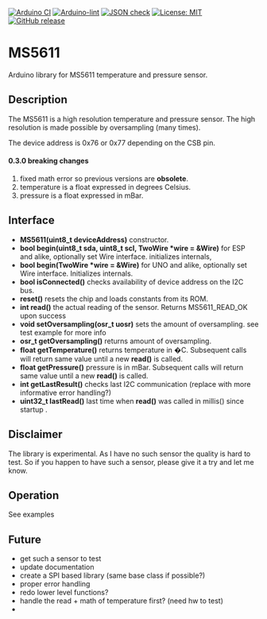 
[![Arduino CI](https://github.com/RobTillaart/MS5611/workflows/Arduino%20CI/badge.svg)](https://github.com/marketplace/actions/arduino_ci)
[![Arduino-lint](https://github.com/RobTillaart/MS5611/actions/workflows/arduino-lint.yml/badge.svg)](https://github.com/RobTillaart/MS5611/actions/workflows/arduino-lint.yml)
[![JSON check](https://github.com/RobTillaart/MS5611/actions/workflows/jsoncheck.yml/badge.svg)](https://github.com/RobTillaart/MS5611/actions/workflows/jsoncheck.yml)
[![License: MIT](https://img.shields.io/badge/license-MIT-green.svg)](https://github.com/RobTillaart/MS5611/blob/master/LICENSE)
[![GitHub release](https://img.shields.io/github/release/RobTillaart/MS5611.svg?maxAge=3600)](https://github.com/RobTillaart/MS5611/releases)


# MS5611

Arduino library for MS5611 temperature and pressure sensor.


## Description

The MS5611 is a high resolution temperature and pressure sensor.
The high resolution is made possible by oversampling (many times).

The device address is 0x76 or 0x77 depending on the CSB pin.


#### 0.3.0 breaking changes

1. fixed math error so previous versions are **obsolete**.
2. temperature is a float expressed in degrees Celsius.
3. pressure is a float expressed in mBar.


## Interface

- **MS5611(uint8_t deviceAddress)** constructor.
- **bool begin(uint8_t sda, uint8_t scl, TwoWire \*wire = &Wire)** for ESP and alike, optionally set Wire interface. initializes internals, 
- **bool begin(TwoWire \*wire = &Wire)** for UNO and alike, optionally set Wire interface. Initializes internals.
- **bool isConnected()** checks availability of device address on the I2C bus.
- **reset()** resets the chip and loads constants from its ROM.
- **int read()** the actual reading of the sensor. Returns MS5611_READ_OK upon success
- **void setOversampling(osr_t uosr)** sets the amount of oversampling. see test example for more info
- **osr_t getOversampling()** returns amount of oversampling.
- **float getTemperature()** returns temperature in �C. Subsequent calls will return same value until a new **read()** is called.
- **float getPressure()** pressure is in mBar. Subsequent calls will return same value until a new **read()** is called.
- **int getLastResult()** checks last I2C communication (replace with more informative error handling?)
- **uint32_t lastRead()** last time when **read()** was called in millis() since startup .


## Disclaimer

The library is experimental. As I have no such sensor the quality is hard to test.
So if you happen to have such a sensor, please give it a try and let me know.


## Operation

See examples


## Future

- get such a sensor to test
- update documentation
- create a SPI based library (same base class if possible?)
- proper error handling
- redo lower level functions?
- handle the read + math of temperature first? (need hw to test)
-

